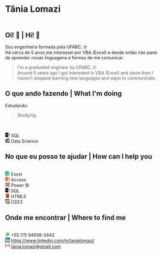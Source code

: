 # Tânia Lomazi
## <br> Oi! 🙋 | Hi! 🙋
Sou engenheira formada pela UFABC. 🤓<br>Há cerca de 5 anos me interessei por VBA (Excel) e desde então não parei de aprender novas linguagens e formas de me comunicar. 
> I'm a graduated engineer by UFABC. 🤓 <br> Around 5 years ago I got interested in VBA (Excel) and since then I haven't stopped learning new languages and ways to communicate.

## O que ando fazendo | What I'm doing
Estudando:
>Studying:

<br><br><img src = "https://github.com/tanialomazi/tanialomazi/blob/master/Icons/sql-file-format-symbol.svg" width = 3% height = 3%> SQL
<br><img src = "https://github.com/tanialomazi/tanialomazi/blob/master/Icons/business.svg" width = 3% height = 3%>    Data Science

## No que eu posso te ajudar | How can I help you
<br><img src = "https://github.com/tanialomazi/tanialomazi/blob/master/Icons/excel.svg" width = 3% height = 3%> Excel
<br><img src = "https://github.com/tanialomazi/tanialomazi/blob/master/Icons/microsoft-access.svg" width = 3% height = 3%> Access
<br><img src = "https://github.com/tanialomazi/tanialomazi/blob/master/Icons/data-scientist.svg" width = 3% height = 3%> Power BI
<br><img src = "https://github.com/tanialomazi/tanialomazi/blob/master/Icons/sql-file-format-symbol.svg" width = 3% height = 3%> SQL
<br><img src = "https://github.com/tanialomazi/tanialomazi/blob/a5aef4e4b5e7342d2e8182b86f48ed7259ab9989/Icons/html-5.svg" width = 3% height = 3%> HTML5
<br><img src = "https://github.com/tanialomazi/tanialomazi/blob/a5aef4e4b5e7342d2e8182b86f48ed7259ab9989/Icons/css-file.svg" width = 3% height = 3%> CSS3

## Onde me encontrar | Where to find me
<br><img src = "https://github.com/tanialomazi/tanialomazi/blob/master/Icons/Whatsapp_37229.png" width = 3% height = 3%> +55 (11) 94658-3442
<br><img src = "https://github.com/tanialomazi/tanialomazi/blob/master/Icons/linkedin.svg" width = 3% height = 3%> <https://www.linkedin.com/in/tanialomazi/>
<br><img src = "https://github.com/tanialomazi/tanialomazi/blob/master/Icons/4202011emailgmaillogomailsocialsocialmedia-115677_115624.svg" width = 3% height = 3%> tania.lomazi@gmail.com
